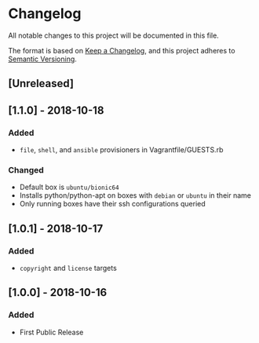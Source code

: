 # Changelog
All notable changes to this project will be documented in this file.

The format is based on [Keep a Changelog](https://keepachangelog.com/en/1.0.0/),
and this project adheres to [Semantic Versioning](https://semver.org/spec/v2.0.0.html).

## [Unreleased]

## [1.1.0] - 2018-10-18
### Added
- `file`, `shell`, and `ansible` provisioners in Vagrantfile/GUESTS.rb

### Changed
- Default box is `ubuntu/bionic64`
- Installs python/python-apt on boxes with `debian` or `ubuntu` in their name
- Only running boxes have their ssh configurations queried

## [1.0.1] - 2018-10-17
### Added
- `copyright` and `license` targets

## [1.0.0] - 2018-10-16
### Added
- First Public Release
